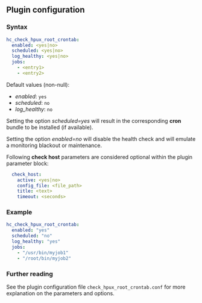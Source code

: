 ## Plugin configuration

### Syntax

```yaml
hc_check_hpux_root_crontab:
  enabled: <yes|no>
  scheduled: <yes|no>
  log_healthy: <yes|no>
  jobs:
    - <entry1>
    - <entry2>
```

Default values (non-null):
* *enabled*: `yes`
* *scheduled*: `no`
* *log_healthy*: `no`

Setting the option *scheduled=yes* will result in the corresponding **cron** bundle to be installed (if available).

Setting the option *enabled=no* will disable the health check and will emulate a monitoring blackout or maintenance.

Following **check host** parameters are considered optional within the plugin parameter block:

```yaml
  check_host:
    active: <yes|no>
    config_file: <file_path>
    title: <text>
    timeout: <seconds>
```

### Example

```yaml
hc_check_hpux_root_crontab:
  enabled: "yes"
  scheduled: "no"
  log_healthy: "yes"
  jobs:
    - "/usr/bin/myjob1"
    - "/root/bin/myjob2"  
```

### Further reading

See the plugin configuration file `check_hpux_root_crontab.conf` for more explanation on the parameters and options.
